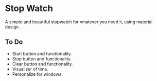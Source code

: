 # Stop Watch

A simple and beautiful stopwatch for whatever you need it, using material design.

## To Do
- Start button and functionality.
- Stop button and functionality.
- Clear button and functionality.
- Visualizer of time.
- Personalize for windows.